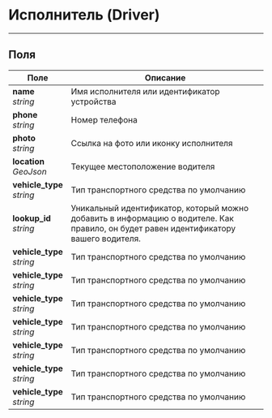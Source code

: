 # Исполнитель \(Driver\)
---
## Поля
| Поле          | Описание      |
| ------------- | ------------- |
|**name** <br/> *string*|Имя исполнителя или идентификатор устройства|
|**phone** <br/> *string*|Номер телефона|
|**photo** <br/> *string*|Ссылка на фото или иконку исполнителя|
|**location** <br/> *GeoJson*|Текущее местоположение водителя|
|**vehicle_type** <br/> *string*| Тип транспортного средства по умолчанию|
|**lookup_id** <br/> *string*|Уникальный идентификатор, который можно добавить в информацию о водителе. Как правило, он будет равен идентификатору вашего водителя.|
|**vehicle_type** <br/> *string*| Тип транспортного средства по умолчанию|
|**vehicle_type** <br/> *string*| Тип транспортного средства по умолчанию|
|**vehicle_type** <br/> *string*| Тип транспортного средства по умолчанию|
|**vehicle_type** <br/> *string*| Тип транспортного средства по умолчанию|
|**vehicle_type** <br/> *string*| Тип транспортного средства по умолчанию|
|**vehicle_type** <br/> *string*| Тип транспортного средства по умолчанию|
|**vehicle_type** <br/> *string*| Тип транспортного средства по умолчанию|

